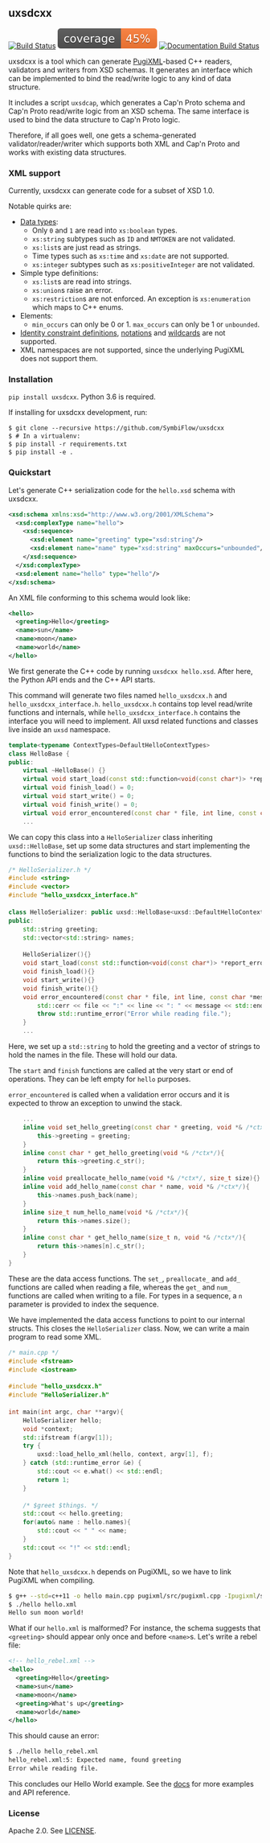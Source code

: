 ## uxsdcxx

[![Build Status](https://travis-ci.com/SymbiFlow/uxsdcxx.svg?branch=ci-and-cleanup)](https://travis-ci.com/SymbiFlow/uxsdcxx)
[![Coverage](coverage.svg)](coverage.svg)
[![Documentation Build Status](https://readthedocs.org/projects/uxsdcxx/badge/?version=ci-and-cleanup)][docs]

uxsdcxx is a tool which can generate [PugiXML](https://github.com/zeux/pugixml)-based C++ readers, validators and writers from XSD schemas. It generates an interface which can be implemented to bind the read/write logic to any kind of data structure.

It includes a script `uxsdcap`, which generates a Cap'n Proto schema and Cap'n Proto read/write logic from an XSD schema. The same interface is used to bind the data structure to Cap'n Proto logic.

Therefore, if all goes well, one gets a schema-generated validator/reader/writer which supports both XML and Cap'n Proto and works with existing data structures.

### XML support

Currently, uxsdcxx can generate code for a subset of XSD 1.0.

Notable quirks are:

- [Data types](https://www.w3.org/TR/xmlschema-2/#built-in-datatypes):
	- Only `0` and `1` are read into `xs:boolean` types.
	- `xs:string` subtypes such as `ID` and `NMTOKEN` are not validated.
	- `xs:list`s are just read as strings.
	- Time types such as `xs:time` and `xs:date` are not supported.
	- `xs:integer` subtypes such as `xs:positiveInteger` are not validated.
- Simple type definitions:
	- `xs:list`s are read into strings.
	- `xs:union`s raise an error.
	- `xs:restriction`s are not enforced. An exception is `xs:enumeration` which maps to C++ enums.
- Elements:
	- `min_occurs` can only be 0 or 1. `max_occurs` can only be 1 or `unbounded`.
- [Identity constraint definitions](https://www.w3.org/TR/xmlschema-1/#cIdentity-constraint_Definitions), [notations](https://www.w3.org/TR/xmlschema-1/#cNotation_Declarations) and [wildcards](https://www.w3.org/TR/xmlschema-1/#Wildcards) are not supported.
- XML namespaces are not supported, since the underlying PugiXML does not support them.

### Installation

`pip install uxsdcxx`. Python 3.6 is required.

If installing for uxsdcxx development, run:

```
$ git clone --recursive https://github.com/SymbiFlow/uxsdcxx
$ # In a virtualenv:
$ pip install -r requirements.txt
$ pip install -e .
```

### Quickstart

Let's generate C++ serialization code for the `hello.xsd` schema with uxsdcxx.

```xsd
<xsd:schema xmlns:xsd="http://www.w3.org/2001/XMLSchema">
  <xsd:complexType name="hello">
    <xsd:sequence>
      <xsd:element name="greeting" type="xsd:string"/>
      <xsd:element name="name" type="xsd:string" maxOccurs="unbounded"/>
    </xsd:sequence>
  </xsd:complexType>
  <xsd:element name="hello" type="hello"/>
</xsd:schema>
```

An XML file conforming to this schema would look like:

```xml
<hello>
  <greeting>Hello</greeting>
  <name>sun</name>
  <name>moon</name>
  <name>world</name>
</hello>
```

We first generate the C++ code by running `uxsdcxx hello.xsd`. After here, the Python API ends and the C++ API starts.

This command will generate two files named `hello_uxsdcxx.h` and `hello_uxsdcxx_interface.h`. `hello_uxsdcxx.h` contains top level read/write functions and internals, while `hello_uxsdcxx_interface.h` contains the interface you will need to implement. All uxsd related functions and classes live inside an `uxsd` namespace.

```cpp
template<typename ContextTypes=DefaultHelloContextTypes>
class HelloBase {
public:
	virtual ~HelloBase() {}
	virtual void start_load(const std::function<void(const char*)> *report_error) = 0;
	virtual void finish_load() = 0;
	virtual void start_write() = 0;
	virtual void finish_write() = 0;
	virtual void error_encountered(const char * file, int line, const char *message) = 0;
	...
```

We can copy this class into a `HelloSerializer` class inheriting `uxsd::HelloBase`, set up some data structures and start implementing the functions to bind the serialization logic to the data structures.

```cpp
/* HelloSerializer.h */
#include <string>
#include <vector>
#include "hello_uxsdcxx_interface.h"

class HelloSerializer: public uxsd::HelloBase<uxsd::DefaultHelloContextTypes> {
public:
	std::string greeting;
	std::vector<std::string> names;

	HelloSerializer(){}
	void start_load(const std::function<void(const char*)> *report_error){}
	void finish_load(){}
	void start_write(){}
	void finish_write(){}
	void error_encountered(const char * file, int line, const char *message){
		std::cerr << file << ":" << line << ": " << message << std::endl;
		throw std::runtime_error("Error while reading file.");
	}
	...
```

Here, we set up a `std::string` to hold the greeting and a vector of strings to hold the names in the file. These will hold our data.

The `start` and `finish` functions are called at the very start or end of operations. They can be left empty for `hello` purposes.

`error_encountered` is called when a validation error occurs and it is expected to throw an exception to unwind the stack.

```cpp
	...
	inline void set_hello_greeting(const char * greeting, void *& /*ctx*/){
		this->greeting = greeting;
	}
	inline const char * get_hello_greeting(void *& /*ctx*/){
		return this->greeting.c_str();
	}
	inline void preallocate_hello_name(void *& /*ctx*/, size_t size){}
	inline void add_hello_name(const char * name, void *& /*ctx*/){
		this->names.push_back(name);
	}
	inline size_t num_hello_name(void *& /*ctx*/){
		return this->names.size();
	}
	inline const char * get_hello_name(size_t n, void *& /*ctx*/){
		return this->names[n].c_str();
	}
}
```

These are the data access functions. The `set_`, `preallocate_` and `add_` functions are called when reading a file, whereas the `get_` and `num_` functions are called when writing to a file. For types in a sequence, a `n` parameter is provided to index the sequence.

We have implemented the data access functions to point to our internal structs. This closes the `HelloSerializer` class. Now, we can write a main program to read some XML.

```cpp
/* main.cpp */
#include <fstream>
#include <iostream>

#include "hello_uxsdcxx.h"
#include "HelloSerializer.h"

int main(int argc, char **argv){
	HelloSerializer hello;
	void *context;
	std::ifstream f(argv[1]);
	try {
		uxsd::load_hello_xml(hello, context, argv[1], f);
	} catch (std::runtime_error &e) {
		std::cout << e.what() << std::endl;
		return 1;
	}

	/* $greet $things. */
	std::cout << hello.greeting;
	for(auto& name : hello.names){
		std::cout << " " << name;
	}
	std::cout << "!" << std::endl;
}
```

Note that `hello_uxsdcxx.h` depends on PugiXML, so we have to link PugiXML when compiling.

```bash
$ g++ --std=c++11 -o hello main.cpp pugixml/src/pugixml.cpp -Ipugixml/src/
$ ./hello hello.xml
Hello sun moon world!
```

What if our `hello.xml` is malformed? For instance, the schema suggests that `<greeting>` should appear only once and before `<name>`s. Let's write a rebel file:

```xml
<!-- hello_rebel.xml -->
<hello>
  <greeting>Hello</greeting>
  <name>sun</name>
  <name>moon</name>
  <greeting>What's up</greeting>
  <name>world</name>
</hello>
```

This should cause an error:

```bash
$ ./hello hello_rebel.xml
hello_rebel.xml:5: Expected name, found greeting
Error while reading file.
```

This concludes our Hello World example. See the [docs][docs] for more examples and API reference.

### License

Apache 2.0. See [LICENSE](LICENSE).

[docs]: https://uxsdcxx.readthedocs.io/en/ci-and-cleanup/
